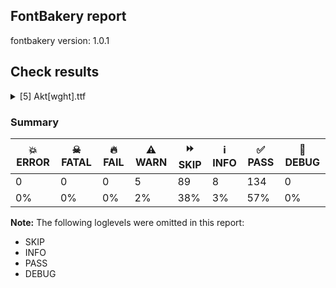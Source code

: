 ## FontBakery report

fontbakery version: 1.0.1







## Check results



<details><summary>[5] Akt[wght].ttf</summary>
<div>
<details>
    <summary>⚠️ <b>WARN</b> Validate size, and resolution of article images, and ensure article page has minimum length and includes visual assets. <a href="https://fontbakery.readthedocs.io/en/stable/fontbakery/checks/googlefonts.html#googlefonts-article-images">googlefonts/article/images</a></summary>
    <div>


> 
> The purpose of this check is to ensure images (either raster or vector files)
> are not excessively large in filesize and resolution.
> 
> These constraints are loosely based on infrastructure limitations under
> default configurations.
> 
> It also ensures that the article page has a minimum length and includes
> at least one visual asset.
> 




> Original proposal: https://github.com/fonttools/fontbakery/issues/4594





* ⚠️ **WARN** <p>Family metadata at fonts/variable does not have an article.</p>
 [code: lacks-article]



</div>
</details>

<details>
    <summary>⚠️ <b>WARN</b> Check for codepoints not covered by METADATA subsets. <a href="https://fontbakery.readthedocs.io/en/stable/fontbakery/checks/googlefonts.html#googlefonts-metadata-unreachable-subsetting">googlefonts/metadata/unreachable_subsetting</a></summary>
    <div>


> 
> This check ensures that all encoded glyphs in the font are covered by a
> subset declared in the METADATA.pb. Google Fonts splits the font into
> a set of subset fonts based on the contents of the `subsets` field and
> the subset definitions in the `glyphsets` repository.
> 
> Any encoded glyphs which are not by any of these subset definitions
> will not be served in the subsetted fonts, and so will be unreachable to
> the end user.
> 




> Original proposal: https://github.com/fonttools/fontbakery/issues/4097
> See also: https://github.com/fonttools/fontbakery/pull/4273





* ⚠️ **WARN** <p>The following codepoints supported by the font are not covered by
any subsets defined in the font's metadata file, and will never
be served. You can solve this by either manually adding additional
subset declarations to METADATA.pb, or by editing the glyphset
definitions.</p>
<ul>
<li>U+02D8 BREVE: try adding one of: canadian-aboriginal, yi</li>
<li>U+02D9 DOT ABOVE: try adding one of: canadian-aboriginal, yi</li>
<li>U+02DB OGONEK: try adding one of: canadian-aboriginal, yi</li>
<li>U+0302 COMBINING CIRCUMFLEX ACCENT: try adding one of: math, cherokee, coptic, tifinagh</li>
<li>U+0306 COMBINING BREVE: try adding one of: old-permic, tifinagh</li>
<li>U+0307 COMBINING DOT ABOVE: try adding one of: math, tai-le, malayalam, syriac, coptic, duployan, todhri, canadian-aboriginal, hebrew, old-permic, tifinagh</li>
<li>U+030A COMBINING RING ABOVE: try adding one of: duployan, syriac</li>
<li>U+030B COMBINING DOUBLE ACUTE ACCENT: try adding one of: cherokee, osage</li>
<li>U+030C COMBINING CARON: try adding one of: cherokee, tai-le</li>
<li>U+0312 COMBINING TURNED COMMA ABOVE: try adding math</li>
<li>U+0326 COMBINING COMMA BELOW: try adding math</li>
<li>U+0327 COMBINING CEDILLA: try adding math</li>
<li>U+0328 COMBINING OGONEK: not included in any glyphset definition</li>
<li>U+0335 COMBINING SHORT STROKE OVERLAY: not included in any glyphset definition</li>
<li>U+0391 GREEK CAPITAL LETTER ALPHA: try adding one of: math, greek, elbasan</li>
<li>U+0394 GREEK CAPITAL LETTER DELTA: try adding one of: math, greek, elbasan</li>
<li>U+039E GREEK CAPITAL LETTER XI: try adding one of: math, greek, elbasan</li>
<li>U+03A9 GREEK CAPITAL LETTER OMEGA: try adding one of: math, greek, elbasan</li>
<li>U+03B1 GREEK SMALL LETTER ALPHA: try adding one of: math, greek</li>
<li>U+03B4 GREEK SMALL LETTER DELTA: try adding one of: math, greek</li>
<li>U+03BC GREEK SMALL LETTER MU: try adding one of: math, greek</li>
<li>U+03BE GREEK SMALL LETTER XI: try adding one of: math, greek</li>
<li>U+03C0 GREEK SMALL LETTER PI: try adding one of: math, yi, greek</li>
<li>U+1EA0 LATIN CAPITAL LETTER A WITH DOT BELOW: try adding vietnamese</li>
<li>U+1EA1 LATIN SMALL LETTER A WITH DOT BELOW: try adding vietnamese</li>
<li>U+1EB8 LATIN CAPITAL LETTER E WITH DOT BELOW: try adding vietnamese</li>
<li>U+1EB9 LATIN SMALL LETTER E WITH DOT BELOW: try adding vietnamese</li>
<li>U+1EBC LATIN CAPITAL LETTER E WITH TILDE: try adding vietnamese</li>
<li>U+1EBD LATIN SMALL LETTER E WITH TILDE: try adding vietnamese</li>
<li>U+1ECA LATIN CAPITAL LETTER I WITH DOT BELOW: try adding vietnamese</li>
<li>U+1ECB LATIN SMALL LETTER I WITH DOT BELOW: try adding vietnamese</li>
<li>U+1ECC LATIN CAPITAL LETTER O WITH DOT BELOW: try adding vietnamese</li>
<li>U+1ECD LATIN SMALL LETTER O WITH DOT BELOW: try adding vietnamese</li>
<li>U+1EE4 LATIN CAPITAL LETTER U WITH DOT BELOW: try adding vietnamese</li>
<li>U+1EE5 LATIN SMALL LETTER U WITH DOT BELOW: try adding vietnamese</li>
<li>U+2007 FIGURE SPACE: try adding symbols2</li>
<li>U+2008 PUNCTUATION SPACE: try adding symbols2</li>
<li>U+2010 HYPHEN: try adding one of: yi, kaithi, sora-sompeng, coptic, armenian, cham, kayah-li, kharoshthi, sundanese, hebrew, syloti-nagri, arabic, lisu</li>
<li>U+2011 NON-BREAKING HYPHEN: try adding one of: yi, syloti-nagri, arabic</li>
<li>U+2012 FIGURE DASH: not included in any glyphset definition</li>
<li>U+2015 HORIZONTAL BAR: try adding adlam</li>
<li>U+2021 DOUBLE DAGGER: try adding adlam</li>
<li>U+2023 TRIANGULAR BULLET: not included in any glyphset definition</li>
<li>U+2024 ONE DOT LEADER: try adding armenian</li>
<li>U+2025 TWO DOT LEADER: try adding phags-pa</li>
<li>U+2027 HYPHENATION POINT: not included in any glyphset definition</li>
<li>U+2030 PER MILLE SIGN: try adding adlam</li>
<li>U+203C DOUBLE EXCLAMATION MARK: try adding math</li>
<li>U+203D INTERROBANG: not included in any glyphset definition</li>
<li>U+2043 HYPHEN BULLET: try adding math</li>
<li>U+2047 DOUBLE QUESTION MARK: try adding math</li>
<li>U+2048 QUESTION EXCLAMATION MARK: try adding mongolian</li>
<li>U+2049 EXCLAMATION QUESTION MARK: try adding mongolian</li>
<li>U+2060 WORD JOINER: not included in any glyphset definition</li>
<li>U+2070 SUPERSCRIPT ZERO: try adding math</li>
<li>U+2071 SUPERSCRIPT LATIN SMALL LETTER I: try adding math</li>
<li>U+2074 SUPERSCRIPT FOUR: try adding math</li>
<li>U+2075 SUPERSCRIPT FIVE: try adding math</li>
<li>U+2076 SUPERSCRIPT SIX: try adding math</li>
<li>U+2077 SUPERSCRIPT SEVEN: try adding math</li>
<li>U+2078 SUPERSCRIPT EIGHT: try adding math</li>
<li>U+2079 SUPERSCRIPT NINE: try adding math</li>
<li>U+207A SUPERSCRIPT PLUS SIGN: try adding math</li>
<li>U+207B SUPERSCRIPT MINUS: try adding math</li>
<li>U+207C SUPERSCRIPT EQUALS SIGN: try adding math</li>
<li>U+207D SUPERSCRIPT LEFT PARENTHESIS: try adding math</li>
<li>U+207E SUPERSCRIPT RIGHT PARENTHESIS: try adding math</li>
<li>U+207F SUPERSCRIPT LATIN SMALL LETTER N: try adding math</li>
<li>U+2080 SUBSCRIPT ZERO: try adding math</li>
<li>U+2081 SUBSCRIPT ONE: try adding math</li>
<li>U+2082 SUBSCRIPT TWO: try adding math</li>
<li>U+2083 SUBSCRIPT THREE: try adding math</li>
<li>U+2084 SUBSCRIPT FOUR: try adding math</li>
<li>U+2085 SUBSCRIPT FIVE: try adding math</li>
<li>U+2086 SUBSCRIPT SIX: try adding math</li>
<li>U+2087 SUBSCRIPT SEVEN: try adding math</li>
<li>U+2088 SUBSCRIPT EIGHT: try adding math</li>
<li>U+2089 SUBSCRIPT NINE: try adding math</li>
<li>U+208A SUBSCRIPT PLUS SIGN: try adding math</li>
<li>U+208B SUBSCRIPT MINUS: try adding math</li>
<li>U+208C SUBSCRIPT EQUALS SIGN: try adding math</li>
<li>U+208D SUBSCRIPT LEFT PARENTHESIS: try adding math</li>
<li>U+208E SUBSCRIPT RIGHT PARENTHESIS: try adding math</li>
<li>U+2090 LATIN SUBSCRIPT SMALL LETTER A: try adding math</li>
<li>U+2091 LATIN SUBSCRIPT SMALL LETTER E: try adding math</li>
<li>U+2092 LATIN SUBSCRIPT SMALL LETTER O: try adding math</li>
<li>U+2093 LATIN SUBSCRIPT SMALL LETTER X: try adding math</li>
<li>U+2094 LATIN SUBSCRIPT SMALL LETTER SCHWA: try adding math</li>
<li>U+2095 LATIN SUBSCRIPT SMALL LETTER H: try adding math</li>
<li>U+2096 LATIN SUBSCRIPT SMALL LETTER K: try adding math</li>
<li>U+2097 LATIN SUBSCRIPT SMALL LETTER L: try adding math</li>
<li>U+2098 LATIN SUBSCRIPT SMALL LETTER M: try adding math</li>
<li>U+2099 LATIN SUBSCRIPT SMALL LETTER N: try adding math</li>
<li>U+209A LATIN SUBSCRIPT SMALL LETTER P: try adding math</li>
<li>U+209B LATIN SUBSCRIPT SMALL LETTER S: try adding math</li>
<li>U+209C LATIN SUBSCRIPT SMALL LETTER T: try adding math</li>
<li>U+20F0 COMBINING ASTERISK ABOVE: try adding one of: grantha, devanagari</li>
<li>U+2100 ACCOUNT OF: try adding math</li>
<li>U+2101 ADDRESSED TO THE SUBJECT: try adding math</li>
<li>U+2105 CARE OF: try adding math</li>
<li>U+2106 CADA UNA: try adding math</li>
<li>U+2117 SOUND RECORDING COPYRIGHT: try adding math</li>
<li>U+2120 SERVICE MARK: try adding math</li>
<li>U+2126 OHM SIGN: try adding math</li>
<li>U+212E ESTIMATED SYMBOL: try adding math</li>
<li>U+2150 VULGAR FRACTION ONE SEVENTH: try adding symbols</li>
<li>U+2151 VULGAR FRACTION ONE NINTH: try adding symbols</li>
<li>U+2152 VULGAR FRACTION ONE TENTH: try adding symbols</li>
<li>U+2153 VULGAR FRACTION ONE THIRD: try adding symbols</li>
<li>U+2154 VULGAR FRACTION TWO THIRDS: try adding symbols</li>
<li>U+2155 VULGAR FRACTION ONE FIFTH: try adding symbols</li>
<li>U+2156 VULGAR FRACTION TWO FIFTHS: try adding symbols</li>
<li>U+2157 VULGAR FRACTION THREE FIFTHS: try adding symbols</li>
<li>U+2158 VULGAR FRACTION FOUR FIFTHS: try adding symbols</li>
<li>U+2159 VULGAR FRACTION ONE SIXTH: try adding symbols</li>
<li>U+215A VULGAR FRACTION FIVE SIXTHS: try adding symbols</li>
<li>U+215B VULGAR FRACTION ONE EIGHTH: try adding symbols</li>
<li>U+215C VULGAR FRACTION THREE EIGHTHS: try adding symbols</li>
<li>U+215D VULGAR FRACTION FIVE EIGHTHS: try adding symbols</li>
<li>U+215E VULGAR FRACTION SEVEN EIGHTHS: try adding symbols</li>
<li>U+215F FRACTION NUMERATOR ONE: try adding symbols</li>
<li>U+2189 VULGAR FRACTION ZERO THIRDS: try adding symbols</li>
<li>U+2190 LEFTWARDS ARROW: try adding one of: math, symbols</li>
<li>U+2192 RIGHTWARDS ARROW: try adding one of: math, symbols</li>
<li>U+2194 LEFT RIGHT ARROW: try adding one of: math, symbols</li>
<li>U+2195 UP DOWN ARROW: try adding one of: math, symbols</li>
<li>U+2196 NORTH WEST ARROW: try adding one of: math, symbols</li>
<li>U+2197 NORTH EAST ARROW: try adding one of: math, symbols</li>
<li>U+2198 SOUTH EAST ARROW: try adding one of: math, symbols</li>
<li>U+2199 SOUTH WEST ARROW: try adding one of: math, symbols</li>
<li>U+2202 PARTIAL DIFFERENTIAL: try adding math</li>
<li>U+2206 INCREMENT: try adding math</li>
<li>U+220F N-ARY PRODUCT: try adding math</li>
<li>U+2211 N-ARY SUMMATION: try adding math</li>
<li>U+2219 BULLET OPERATOR: try adding one of: math, symbols, tai-tham, yi</li>
<li>U+221A SQUARE ROOT: try adding math</li>
<li>U+221E INFINITY: try adding math</li>
<li>U+2229 INTERSECTION: try adding math</li>
<li>U+222A UNION: try adding math</li>
<li>U+222B INTEGRAL: try adding math</li>
<li>U+223C TILDE OPERATOR: try adding math</li>
<li>U+2248 ALMOST EQUAL TO: try adding math</li>
<li>U+2260 NOT EQUAL TO: try adding math</li>
<li>U+2261 IDENTICAL TO: try adding math</li>
<li>U+2264 LESS-THAN OR EQUAL TO: try adding math</li>
<li>U+2265 GREATER-THAN OR EQUAL TO: try adding math</li>
<li>U+2282 SUBSET OF: try adding math</li>
<li>U+2283 SUPERSET OF: try adding math</li>
<li>U+228D MULTISET MULTIPLICATION: try adding math</li>
<li>U+228E MULTISET UNION: try adding math</li>
<li>U+22A1 SQUARED DOT OPERATOR: try adding math</li>
<li>U+22C5 DOT OPERATOR: try adding one of: math, symbols</li>
<li>U+22EE VERTICAL ELLIPSIS: try adding math</li>
<li>U+22EF MIDLINE HORIZONTAL ELLIPSIS: try adding math</li>
<li>U+22F0 UP RIGHT DIAGONAL ELLIPSIS: try adding math</li>
<li>U+22F1 DOWN RIGHT DIAGONAL ELLIPSIS: try adding math</li>
<li>U+2300 DIAMETER SIGN: try adding symbols</li>
<li>U+2329 LEFT-POINTING ANGLE BRACKET: try adding symbols</li>
<li>U+232A RIGHT-POINTING ANGLE BRACKET: try adding symbols</li>
<li>U+2460 CIRCLED DIGIT ONE: try adding one of: yi, symbols, mongolian</li>
<li>U+2461 CIRCLED DIGIT TWO: try adding one of: yi, symbols, mongolian</li>
<li>U+2462 CIRCLED DIGIT THREE: try adding one of: yi, symbols, mongolian</li>
<li>U+2463 CIRCLED DIGIT FOUR: try adding one of: yi, symbols, mongolian</li>
<li>U+2464 CIRCLED DIGIT FIVE: try adding one of: yi, symbols, mongolian</li>
<li>U+2465 CIRCLED DIGIT SIX: try adding one of: yi, symbols, mongolian</li>
<li>U+2466 CIRCLED DIGIT SEVEN: try adding one of: yi, symbols, mongolian</li>
<li>U+2467 CIRCLED DIGIT EIGHT: try adding one of: yi, symbols, mongolian</li>
<li>U+2468 CIRCLED DIGIT NINE: try adding one of: yi, symbols, mongolian</li>
<li>U+24EA CIRCLED DIGIT ZERO: try adding symbols</li>
<li>U+24FF NEGATIVE CIRCLED DIGIT ZERO: try adding symbols</li>
<li>U+25A0 BLACK SQUARE: try adding symbols</li>
<li>U+25A1 WHITE SQUARE: try adding symbols</li>
<li>U+25AA BLACK SMALL SQUARE: try adding symbols</li>
<li>U+25AB WHITE SMALL SQUARE: try adding symbols</li>
<li>U+25B2 BLACK UP-POINTING TRIANGLE: try adding symbols</li>
<li>U+25BA BLACK RIGHT-POINTING POINTER: try adding symbols</li>
<li>U+25BC BLACK DOWN-POINTING TRIANGLE: try adding symbols</li>
<li>U+25C4 BLACK LEFT-POINTING POINTER: try adding symbols</li>
<li>U+25C6 BLACK DIAMOND: try adding symbols</li>
<li>U+25C7 WHITE DIAMOND: try adding symbols</li>
<li>U+25CA LOZENGE: try adding one of: math, symbols</li>
<li>U+25CB WHITE CIRCLE: try adding symbols</li>
<li>U+25CC DOTTED CIRCLE: try adding one of: thai, tirhuta, soyombo, yi, armenian, rejang, hebrew, psalter-pahlavi, lao, duployan, wancho, tifinagh, javanese, cham, kannada, manichaean, syloti-nagri, old-permic, balinese, tagalog, khudawadi, tai-viet, sundanese, tagbanwa, sogdian, osage, grantha, devanagari, takri, brahmi, hanunoo, phags-pa, bengali, chakma, khmer, masaram-gondi, caucasian-albanian, sinhala, warang-citi, hanifi-rohingya, kaithi, malayalam, myanmar, coptic, gunjala-gondi, gujarati, thaana, saurashtra, meetei-mayek, canadian-aboriginal, ahom, music, bassa-vah, nko, tai-tham, tibetan, buginese, siddham, adlam, math, mahajani, syriac, symbols, bhaiksuki, limbu, miao, mongolian, marchen, sharada, modi, oriya, telugu, mandaic, pahawh-hmong, buhid, khojki, batak, newa, elbasan, zanabazar-square, lepcha, gurmukhi, kharoshthi, tai-le, dogra, tamil, new-tai-lue, kayah-li, mende-kikakui</li>
<li>U+25CF BLACK CIRCLE: try adding symbols</li>
<li>U+25D0 CIRCLE WITH LEFT HALF BLACK: try adding symbols</li>
<li>U+25D1 CIRCLE WITH RIGHT HALF BLACK: try adding symbols</li>
<li>U+25D2 CIRCLE WITH LOWER HALF BLACK: try adding symbols</li>
<li>U+25D3 CIRCLE WITH UPPER HALF BLACK: try adding symbols</li>
<li>U+25E6 WHITE BULLET: try adding symbols</li>
<li>U+2605 BLACK STAR: try adding symbols</li>
<li>U+2630 TRIGRAM FOR HEAVEN: try adding symbols</li>
<li>U+2713 CHECK MARK: try adding symbols</li>
<li>U+2726 BLACK FOUR POINTED STAR: try adding symbols</li>
<li>U+2727 WHITE FOUR POINTED STAR: try adding symbols</li>
<li>U+2729 STRESS OUTLINED WHITE STAR: try adding symbols</li>
<li>U+2764 HEAVY BLACK HEART: try adding symbols</li>
<li>U+2776 DINGBAT NEGATIVE CIRCLED DIGIT ONE: try adding symbols</li>
<li>U+2777 DINGBAT NEGATIVE CIRCLED DIGIT TWO: try adding symbols</li>
<li>U+2778 DINGBAT NEGATIVE CIRCLED DIGIT THREE: try adding symbols</li>
<li>U+2779 DINGBAT NEGATIVE CIRCLED DIGIT FOUR: try adding symbols</li>
<li>U+277A DINGBAT NEGATIVE CIRCLED DIGIT FIVE: try adding symbols</li>
<li>U+277B DINGBAT NEGATIVE CIRCLED DIGIT SIX: try adding symbols</li>
<li>U+277C DINGBAT NEGATIVE CIRCLED DIGIT SEVEN: try adding symbols</li>
<li>U+277D DINGBAT NEGATIVE CIRCLED DIGIT EIGHT: try adding symbols</li>
<li>U+277E DINGBAT NEGATIVE CIRCLED DIGIT NINE: try adding symbols</li>
<li>U+27D0 WHITE DIAMOND WITH CENTRED DOT: try adding math</li>
<li>U+2ABD SUBSET WITH DOT: try adding math</li>
<li>U+2ABE SUPERSET WITH DOT: try adding math</li>
<li>U+2AF6 TRIPLE COLON OPERATOR: try adding math</li>
<li>U+FB01 LATIN SMALL LIGATURE FI: not included in any glyphset definition</li>
<li>U+FB02 LATIN SMALL LIGATURE FL: not included in any glyphset definition</li>
</ul>
<p>Or you can add the above codepoints to one of the subsets supported by the font: <code>cyrillic</code>, <code>cyrillic-ext</code>, <code>latin</code>, <code>latin-ext</code></p>
 [code: unreachable-subsetting]



</div>
</details>

<details>
    <summary>⚠️ <b>WARN</b> Ensure soft_dotted characters lose their dot when combined with marks that replace the dot. <a href="https://fontbakery.readthedocs.io/en/stable/fontbakery/checks/universal.html#soft-dotted">soft_dotted</a></summary>
    <div>


> 
> An accent placed on characters with a "soft dot", like i or j, causes
> the dot to disappear.
> An explicit dot above can be added where required.
> See "Diacritics on i and j" in Section 7.1, "Latin" in The Unicode Standard.
> 
> Characters with the Soft_Dotted property are listed in
> https://www.unicode.org/Public/UCD/latest/ucd/PropList.txt
> 
> See also:
> https://googlefonts.github.io/gf-guide/diacritics.html#soft-dotted-glyphs
> 




> Original proposal: https://github.com/fonttools/fontbakery/issues/4059





* ⚠️ **WARN** <p>The dot of soft dotted characters <em>should</em> disappear in other cases, for example: ⁱ̀ ⁱ́ ⁱ̂ ⁱ̃ ⁱ̄ ⁱ̆ ⁱ̇ ⁱ̈ ⁱ̊ ⁱ̋ ⁱ̌ ⁱ̒ ⁱ⃰ ⁱ̣̀ ⁱ̣́ ⁱ̣̂ ⁱ̣̃ ⁱ̣̄ ⁱ̣̆ ⁱ̣̇</p>
 [code: soft-dotted]



</div>
</details>

<details>
    <summary>⚠️ <b>WARN</b> Are there any misaligned on-curve points? <a href="https://fontbakery.readthedocs.io/en/stable/fontbakery/checks/universal.html#outline-alignment-miss">outline_alignment_miss</a></summary>
    <div>


> 
> This check heuristically looks for on-curve points which are close to, but
> do not sit on, significant boundary coordinates. For example, a point which
> has a Y-coordinate of 1 or -1 might be a misplaced baseline point. As well as
> the baseline, here we also check for points near the x-height (but only for
> lowercase Latin letters), cap-height, ascender and descender Y coordinates.
> 
> Not all such misaligned curve points are a mistake, and sometimes the design
> may call for points in locations near the boundaries. As this check is liable
> to generate significant numbers of false positives, it will pass if there are
> more than 100 reported misalignments.
> 




> Original proposal: https://github.com/fonttools/fontbakery/pull/3088





* ⚠️ **WARN** <p>The following glyphs have on-curve points which have potentially incorrect y coordinates:</p>
<pre><code>* ginferior: X=320.0,Y=2.0 (should be at baseline 0?)

* uni2090 (U+2090): X=269.5,Y=-1.5 (should be at baseline 0?)

* uni0490.ss02: X=476.5,Y=721.0 (should be at cap-height 720?)

* uni0416 (U+0416): X=50.0,Y=719.0 (should be at cap-height 720?)

* uni0416 (U+0416): X=76.0,Y=719.0 (should be at cap-height 720?)

* uni0416 (U+0416): X=924.0,Y=719.0 (should be at cap-height 720?)

* uni0416 (U+0416): X=950.0,Y=719.0 (should be at cap-height 720?)

* uni0416 (U+0416): X=490.0,Y=721.0 (should be at cap-height 720?)

* uni0416 (U+0416): X=510.0,Y=721.0 (should be at cap-height 720?)

* uni0496 (U+0496): X=50.0,Y=719.0 (should be at cap-height 720?)

* uni0496 (U+0496): X=76.0,Y=719.0 (should be at cap-height 720?)

* uni0496 (U+0496): X=924.0,Y=719.0 (should be at cap-height 720?)

* uni0496 (U+0496): X=950.0,Y=719.0 (should be at cap-height 720?)

* uni0496 (U+0496): X=490.0,Y=721.0 (should be at cap-height 720?)

* uni0496 (U+0496): X=510.0,Y=721.0 (should be at cap-height 720?)

* uni04C1 (U+04C1): X=50.0,Y=719.0 (should be at cap-height 720?)

* uni04C1 (U+04C1): X=76.0,Y=719.0 (should be at cap-height 720?)

* uni04C1 (U+04C1): X=924.0,Y=719.0 (should be at cap-height 720?)

* uni04C1 (U+04C1): X=950.0,Y=719.0 (should be at cap-height 720?)

* uni04C1 (U+04C1): X=490.0,Y=721.0 (should be at cap-height 720?)

* uni04C1 (U+04C1): X=510.0,Y=721.0 (should be at cap-height 720?)

* uni04DC (U+04DC): X=50.0,Y=719.0 (should be at cap-height 720?)

* uni04DC (U+04DC): X=76.0,Y=719.0 (should be at cap-height 720?)

* uni04DC (U+04DC): X=924.0,Y=719.0 (should be at cap-height 720?)

* uni04DC (U+04DC): X=950.0,Y=719.0 (should be at cap-height 720?)

* uni04DC (U+04DC): X=490.0,Y=721.0 (should be at cap-height 720?)

* uni04DC (U+04DC): X=510.0,Y=721.0 (should be at cap-height 720?)

* uni0437 (U+0437): X=147.0,Y=2.0 (should be at baseline 0?)

* uni0437 (U+0437): X=332.5,Y=2.0 (should be at baseline 0?)

* uni0499 (U+0499): X=147.0,Y=2.0 (should be at baseline 0?)

* uni0499 (U+0499): X=332.5,Y=2.0 (should be at baseline 0?)

* uni04DF (U+04DF): X=147.0,Y=2.0 (should be at baseline 0?)

* uni04DF (U+04DF): X=332.5,Y=2.0 (should be at baseline 0?)

* uni0511 (U+0511): X=157.5,Y=2.0 (should be at baseline 0?)

* uni0511 (U+0511): X=343.0,Y=2.0 (should be at baseline 0?)

* uni2080 (U+2080): X=64.5,Y=-1.5 (should be at baseline 0?)

* uni2080 (U+2080): X=375.0,Y=-1.5 (should be at baseline 0?)

* uni2101 (U+2101): X=660.5,Y=1.5 (should be at baseline 0?)

* uni2101 (U+2101): X=783.5,Y=1.0 (should be at baseline 0?)

* uni2ABD (U+2ABD): X=550.0,Y=2.0 (should be at baseline 0?)

* uni2ABD (U+2ABD): X=287.0,Y=2.0 (should be at baseline 0?)

* uni2ABE (U+2ABE): X=533.0,Y=2.0 (should be at baseline 0?)

* uni2ABE (U+2ABE): X=270.0,Y=2.0 (should be at baseline 0?)
</code></pre>
 [code: found-misalignments]



</div>
</details>

<details>
    <summary>⚠️ <b>WARN</b> Checking OS/2 achVendID. <a href="https://fontbakery.readthedocs.io/en/stable/fontbakery/checks/googlefonts.html#googlefonts-vendor-id">googlefonts/vendor_id</a></summary>
    <div>


> 
> Microsoft keeps a list of font vendors and their respective contact info. This
> list is updated regularly and is indexed by a 4-char "Vendor ID" which is
> stored in the achVendID field of the OS/2 table.
> 
> Registering your ID is not mandatory, but it is a good practice since some
> applications may display the type designer / type foundry contact info on some
> dialog and also because that info will be visible on Microsoft's website:
> 
> https://docs.microsoft.com/en-us/typography/vendors/
> 
> This check verifies whether or not a given font's vendor ID is registered in
> that list or if it has some of the default values used by the most common
> font editors.
> 
> Each new FontBakery release includes a cached copy of that list of vendor IDs.
> If you registered recently, you're safe to ignore warnings emitted by this
> check, since your ID will soon be included in one of our upcoming releases.
> 




> Original proposal: https://github.com/fonttools/fontbakery/issues/3943
> See also: https://github.com/fonttools/fontbakery/issues/4829





* ⚠️ **WARN** <p>OS/2 VendorID value 'DMGR' is not yet recognized. If you registered it recently, then it's safe to ignore this warning message. Otherwise, you should set it to your own unique 4 character code, and register it with Microsoft at <a href="https://www.microsoft.com/typography/links/vendorlist.aspx">https://www.microsoft.com/typography/links/vendorlist.aspx</a></p>
 [code: unknown]



</div>
</details>
</div>
</details>




### Summary

| 💥 ERROR | ☠ FATAL | 🔥 FAIL | ⚠️ WARN | ⏩ SKIP | ℹ️ INFO | ✅ PASS | 🔎 DEBUG | 
| ---|---|---|---|---|---|---|---|
| 0 | 0 | 0 | 5 | 89 | 8 | 134 | 0 | 
| 0% | 0% | 0% | 2% | 38% | 3% | 57% | 0% | 



**Note:** The following loglevels were omitted in this report:


* SKIP
* INFO
* PASS
* DEBUG

